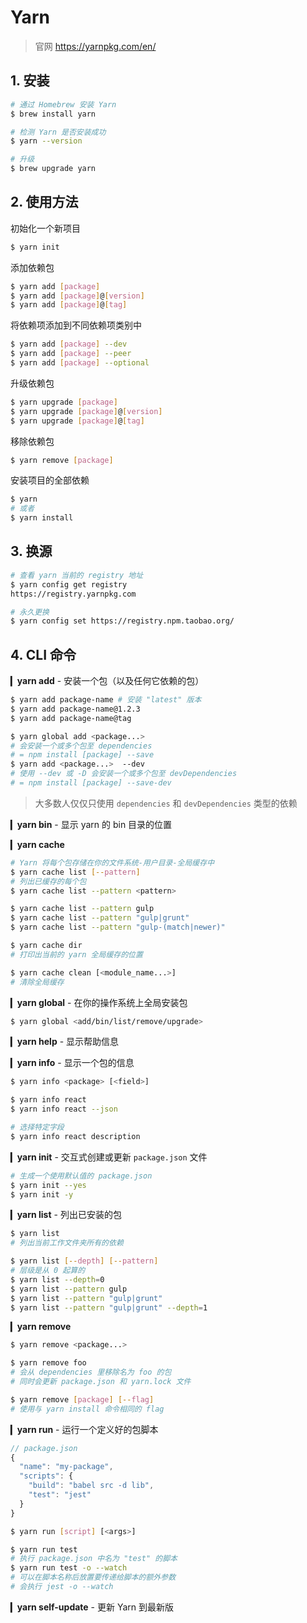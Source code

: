# Yarn

> 官网 https://yarnpkg.com/en/

## 1. 安装

```sh
# 通过 Homebrew 安装 Yarn
$ brew install yarn

# 检测 Yarn 是否安装成功
$ yarn --version

# 升级
$ brew upgrade yarn
```

## 2. 使用方法

初始化一个新项目

```sh
$ yarn init
```

添加依赖包

```sh
$ yarn add [package]
$ yarn add [package]@[version]
$ yarn add [package]@[tag]
```

将依赖项添加到不同依赖项类别中

```sh
$ yarn add [package] --dev
$ yarn add [package] --peer
$ yarn add [package] --optional
```

升级依赖包

```sh
$ yarn upgrade [package]
$ yarn upgrade [package]@[version]
$ yarn upgrade [package]@[tag]
```

移除依赖包

```sh
$ yarn remove [package]
```

安装项目的全部依赖

```sh
$ yarn
# 或者
$ yarn install
```

## 3. 换源

```sh
# 查看 yarn 当前的 registry 地址
$ yarn config get registry
https://registry.yarnpkg.com

# 永久更换
$ yarn config set https://registry.npm.taobao.org/
```

## 4. CLI 命令

▎**yarn add** - 安装一个包（以及任何它依赖的包）

```sh
$ yarn add package-name # 安装 "latest" 版本
$ yarn add package-name@1.2.3
$ yarn add package-name@tag

$ yarn global add <package...>
# 会安装一个或多个包至 dependencies
# = npm install [package] --save
$ yarn add <package...>  --dev
# 使用 --dev 或 -D 会安装一个或多个包至 devDependencies
# = npm install [package] --save-dev
```

> 大多数人仅仅只使用 `dependencies` 和 `devDependencies` 类型的依赖

▎**yarn bin** - 显示 yarn 的 bin 目录的位置

▎**yarn cache**

```sh
# Yarn 将每个包存储在你的文件系统-用户目录-全局缓存中
$ yarn cache list [--pattern]
# 列出已缓存的每个包
$ yarn cache list --pattern <pattern>

$ yarn cache list --pattern gulp
$ yarn cache list --pattern "gulp|grunt"
$ yarn cache list --pattern "gulp-(match|newer)"

$ yarn cache dir
# 打印出当前的 yarn 全局缓存的位置

$ yarn cache clean [<module_name...>]
# 清除全局缓存
```

▎**yarn global** - 在你的操作系统上全局安装包

```sh
$ yarn global <add/bin/list/remove/upgrade>
```

▎**yarn help** - 显示帮助信息

▎**yarn info** - 显示一个包的信息

```sh
$ yarn info <package> [<field>]

$ yarn info react
$ yarn info react --json

# 选择特定字段
$ yarn info react description
```

▎**yarn init** - 交互式创建或更新 `package.json` 文件

```sh
# 生成一个使用默认值的 package.json
$ yarn init --yes
$ yarn init -y
```

▎**yarn list** - 列出已安装的包

```sh
$ yarn list
# 列出当前工作文件夹所有的依赖

$ yarn list [--depth] [--pattern]
# 层级是从 0 起算的
$ yarn list --depth=0
$ yarn list --pattern gulp
$ yarn list --pattern "gulp|grunt"
$ yarn list --pattern "gulp|grunt" --depth=1
```

▎**yarn remove**

```sh
$ yarn remove <package...>

$ yarn remove foo
# 会从 dependencies 里移除名为 foo 的包
# 同时会更新 package.json 和 yarn.lock 文件

$ yarn remove [package] [--flag]
# 使用与 yarn install 命令相同的 flag
```

▎**yarn run** - 运行一个定义好的包脚本

```js
// package.json
{
  "name": "my-package",
  "scripts": {
    "build": "babel src -d lib",
    "test": "jest"
  }
}
```

```sh
$ yarn run [script] [<args>]

$ yarn run test
# 执行 package.json 中名为 "test" 的脚本
$ yarn run test -o --watch
# 可以在脚本名称后放置要传递给脚本的额外参数
# 会执行 jest -o --watch
```

▎**yarn self-update** - 更新 Yarn 到最新版
